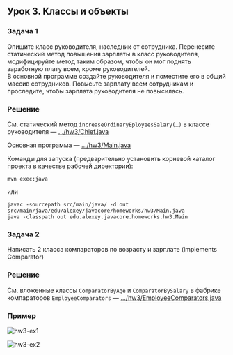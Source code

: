 ## Урок 3. Классы и объекты

### Задача 1

Опишите класс руководителя, наследник от сотрудника. Перенесите
статический метод повышения зарплаты в класс руководителя, модифицируйте
метод таким образом, чтобы он мог поднять заработную плату всем, кроме
руководителей.\
В основной программе создайте руководителя и поместите его
в общий массив сотрудников. Повысьте зарплату всем сотрудникам и проследите,
чтобы зарплата руководителя не повысилась.


### Решение

См. статический метод `increaseOrdinaryEployeesSalary(…)` в классе руководителя
&mdash; […/hw3/Chief.java](src/main/java/edu/alexey/javacore/homeworks/hw3/Chief.java)

Основная программа &mdash; […/hw3/Main.java](src/main/java/edu/alexey/javacore/homeworks/hw3/Main.java)

Команды для запуска (предварительно установить корневой каталог проекта в качестве рабочей директории):

	mvn exec:java

или

	javac -sourcepath src/main/java/ -d out src/main/java/edu/alexey/javacore/homeworks/hw3/Main.java
	java -classpath out edu.alexey.javacore.homeworks.hw3.Main

### Задача 2

Написать 2 класса компараторов по возрасту и зарплате (implements Comparator)

### Решение

См. вложенные классы `ComparatorByAge` и `ComparatorBySalary` в фабрике
компараторов `EmployeeComparators` &mdash;
[…/hw3/EmployeeComparators.java](src/main/java/edu/alexey/javacore/homeworks/hw3/EmployeeComparators.java)

### Пример

![hw3-ex1](https://github.com/alexeycoder/java-core-other-homeworks/assets/109767480/c6d3acf0-d8eb-406b-b095-e20bf2f58881)

![hw3-ex2](https://github.com/alexeycoder/java-core-other-homeworks/assets/109767480/0645dcdd-f0b8-4108-ae17-fff3eb50aa5e)
